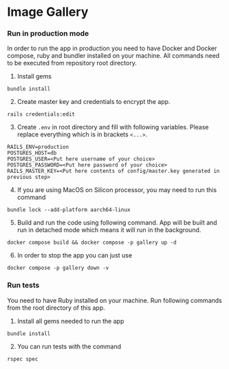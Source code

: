 # Image Gallery

### Run in production mode

In order to run the app in production you need to have Docker and Docker compose, ruby and bundler installed on your machine.
All commands need to be executed from repository root directory.

1. Install gems

```
bundle install
```

2. Create master key and credentials to encrypt the app.

```
rails credentials:edit
```

3. Create `.env` in root directory and fill with following variables.
Please replace everything which is in brackets `<...>`.

```
RAILS_ENV=production
POSTGRES_HOST=db
POSTGRES_USER=<Put here username of your choice>
POSTGRES_PASSWORD=<Put here password of your choice>
RAILS_MASTER_KEY=<Put here contents of config/master.key generated in previous step>
```

4. If you are using MacOS on Silicon processor, you may need to run this command

```
bundle lock --add-platform aarch64-linux
```

5. Build and run the code using following command. App will be built and run
 in detached mode which means it will run in the background.

```
docker compose build && docker compose -p gallery up -d
```

6. In order to stop the app you can just use

```
docker compose -p gallery down -v
```

### Run tests

You need to have Ruby installed on your machine. Run following commands
from the root directory of this app.

1. Install all gems needed to run the app

```
bundle install
```

2. You can run tests with the command
```
rspec spec
```